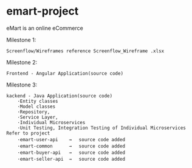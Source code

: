 # emart-project

eMart is an online eCommerce

Milestone 1:

    Screenflow/Wireframes reference Screenflow_Wireframe .xlsx

Milestone 2:

    Frontend - Angular Application(source code)

Milestone 3:

    kackend - Java Application(source code)
        ·Entity classes
        ·Model classes
        ·Repository,
        ·Service Layer,
        ·Individual Microservices
        ·Unit Testing, Integration Testing of Individual Microservices
    Refer to project
        ·emart-user-api    →　 source code added
        ·emart-common      →　 source code added
        ·emart-buyer-api   →　 source code added
        ·emart-seller-api  →　 source code added
